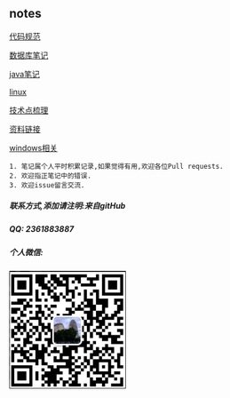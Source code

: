 ## notes
[代码规范](https://github.com/zhuyizhuo/notes/tree/master/convention)

[数据库笔记](https://github.com/zhuyizhuo/notes/tree/master/database)

[java笔记](https://github.com/zhuyizhuo/notes/tree/master/java)

[linux](https://github.com/zhuyizhuo/notes/tree/master/linux)

[技术点梳理](https://github.com/zhuyizhuo/notes/tree/master/others)

[资料链接](https://github.com/zhuyizhuo/notes/tree/master/website)

[windows相关](https://github.com/zhuyizhuo/notes/tree/master/windows)

```
1. 笔记属个人平时积累记录,如果觉得有用,欢迎各位Pull requests.
2. 欢迎指正笔记中的错误.
3. 欢迎issue留言交流.
```
##### 联系方式,添加请注明:来自gitHub

##### QQ: 2361883887

##### 个人微信:

![二维码](./wechat.png)

